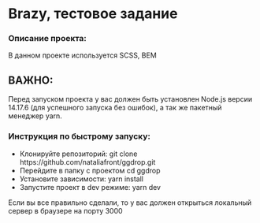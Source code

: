 <h1>Brazy, тестовое задание</h1>
<h3>Описание проекта:</h3>
В данном проекте используется SCSS, BEM

<h2>ВАЖНО:</h2>
Перед запуском проекта у вас должен быть установлен Node.js версии 14.17.6 (для успешного запуска без ошибок), а так же пакетный менеджер yarn.

<h3>Инструкция по быстрому запуску:</h3>

<ul>
<li>Клонируйте репозиторий: git clone https://github.com/nataliafront/ggdrop.git</li>
<li>Перейдите в папку с проектом cd ggdrop</li>
<li>Установите зависимости: yarn install</li>
<li>Запустите проект в dev режиме: yarn dev</li>
</ul>

Если вы все правильно сделали, то у вас должен открыться локальный сервер в браузере на порту 3000
